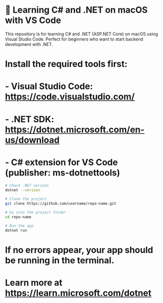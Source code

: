 # 🚀 Learning C# and .NET on macOS with VS Code

This repository is for learning C# and .NET (ASP.NET Core) on macOS using Visual Studio Code. Perfect for beginners who want to start backend development with .NET.

# Install the required tools first:
# - Visual Studio Code: https://code.visualstudio.com/
# - .NET SDK: https://dotnet.microsoft.com/en-us/download
# - C# extension for VS Code (publisher: ms-dotnettools)

```bash
# Check .NET version
dotnet --version
```

```bash
# Clone the project
git clone https://github.com/username/repo-name.git
```

```bash
# Go into the project folder
cd repo-name
```

```bash
# Run the app
dotnet run
```

# If no errors appear, your app should be running in the terminal.
# Learn more at https://learn.microsoft.com/dotnet
